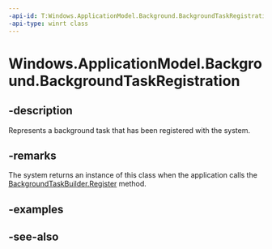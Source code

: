 ```yaml
---
-api-id: T:Windows.ApplicationModel.Background.BackgroundTaskRegistration
-api-type: winrt class
---
```


<!-- Class syntax.
public class BackgroundTaskRegistration : Windows.ApplicationModel.Background.IBackgroundTaskRegistration, Windows.ApplicationModel.Background.IBackgroundTaskRegistration2, Windows.ApplicationModel.Background.IBackgroundTaskRegistration3
-->

# Windows.ApplicationModel.Background.BackgroundTaskRegistration

## -description
Represents a background task that has been registered with the system.

## -remarks
The system returns an instance of this class when the application calls the [BackgroundTaskBuilder.Register](backgroundtaskbuilder_register.md) method.

## -examples

## -see-also